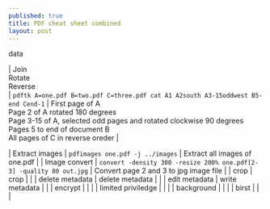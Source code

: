 ```yaml
---
published: true
title: PDF cheat sheet combined
layout: post
---
```

data

| Join  <br /> Rotate  <br /> Reverse  <br /> | `pdftk A=one.pdf B=two.pdf C=three.pdf cat A1 A2south A3-15oddwest B5-end Cend-1` | First page of A <br /> 
Page 2 of A rotated 180 degrees  <br /> 
Page 3-15 of A, selected odd pages and rotated clockwise 90 degrees  <br /> 
Pages 5 to end of document B  <br /> 
All pages of C in reverse oreder |

| Extract images | `pdfimages one.pdf -j ../images` | Extract all images of one.pdf |
| Image convert | `convert -density 300 -resize 200% one.pdf[2-3] -quality 80 out.jpg` | Convert page 2 and 3 to jpg image file |
| crop | crop | |
| delete metadata | delete metadata | |
| edit metadata | write metadata | |
| encrypt | | |
| limited priviledge | | |
| background | | |
| birst | | |